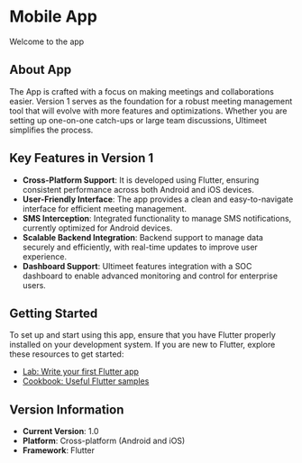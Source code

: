 # Mobile App 

Welcome to the app

## About App

The App is crafted with a focus on making meetings and collaborations easier. Version 1 serves as the foundation for a robust meeting management tool that will evolve with more features and optimizations. Whether you are setting up one-on-one catch-ups or large team discussions, Ultimeet simplifies the process.

## Key Features in Version 1

- **Cross-Platform Support**: It is developed using Flutter, ensuring consistent performance across both Android and iOS devices.
- **User-Friendly Interface**: The app provides a clean and easy-to-navigate interface for efficient meeting management.
- **SMS Interception**: Integrated functionality to manage SMS notifications, currently optimized for Android devices.
- **Scalable Backend Integration**: Backend support to manage data securely and efficiently, with real-time updates to improve user experience.
- **Dashboard Support**: Ultimeet features integration with a SOC dashboard to enable advanced monitoring and control for enterprise users.


## Getting Started

To set up and start using this app, ensure that you have Flutter properly installed on your development system. If you are new to Flutter, explore these resources to get started:

- [Lab: Write your first Flutter app](https://docs.flutter.dev/get-started/codelab)
- [Cookbook: Useful Flutter samples](https://docs.flutter.dev/cookbook)


## Version Information

- **Current Version**: 1.0
- **Platform**: Cross-platform (Android and iOS)
- **Framework**: Flutter

